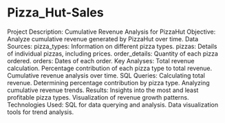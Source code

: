# Pizza_Hut-Sales
Project Description: Cumulative Revenue Analysis for PizzaHut
Objective: Analyze cumulative revenue generated by PizzaHut over time.
Data Sources:
pizza_types: Information on different pizza types.
pizzas: Details of individual pizzas, including prices.
order_details: Quantity of each pizza ordered.
orders: Dates of each order.
Key Analyses:
Total revenue calculation.
Percentage contribution of each pizza type to total revenue.
Cumulative revenue analysis over time.
SQL Queries:
Calculating total revenue.
Determining percentage contribution by pizza type.
Analyzing cumulative revenue trends.
Results:
Insights into the most and least profitable pizza types.
Visualization of revenue growth patterns.
Technologies Used:
SQL for data querying and analysis.
Data visualization tools for trend analysis.
